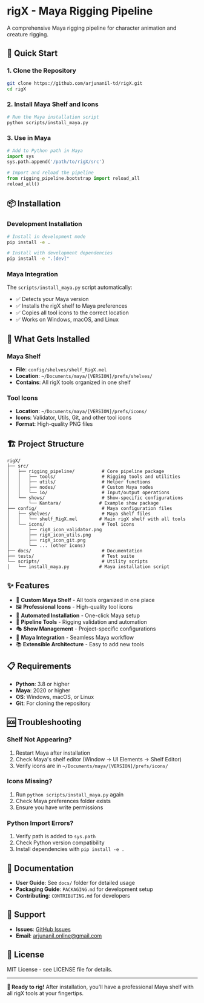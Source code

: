 # rigX - Maya Rigging Pipeline

A comprehensive Maya rigging pipeline for character animation and creature rigging.

## 🚀 Quick Start

### 1. Clone the Repository
```bash
git clone https://github.com/arjunanil-td/rigX.git
cd rigX
```

### 2. Install Maya Shelf and Icons
```bash
# Run the Maya installation script
python scripts/install_maya.py
```

### 3. Use in Maya
```python
# Add to Python path in Maya
import sys
sys.path.append('/path/to/rigX/src')

# Import and reload the pipeline
from rigging_pipeline.bootstrap import reload_all
reload_all()
```

## 📦 Installation

### Development Installation
```bash
# Install in development mode
pip install -e .

# Install with development dependencies
pip install -e ".[dev]"
```

### Maya Integration
The `scripts/install_maya.py` script automatically:
- ✅ Detects your Maya version
- ✅ Installs the rigX shelf to Maya preferences
- ✅ Copies all tool icons to the correct location
- ✅ Works on Windows, macOS, and Linux

## 🎯 What Gets Installed

### Maya Shelf
- **File**: `config/shelves/shelf_RigX.mel`
- **Location**: `~/Documents/maya/[VERSION]/prefs/shelves/`
- **Contains**: All rigX tools organized in one shelf

### Tool Icons
- **Location**: `~/Documents/maya/[VERSION]/prefs/icons/`
- **Icons**: Validator, Utils, Git, and other tool icons
- **Format**: High-quality PNG files

## 🏗️ Project Structure

```
rigX/
├── src/
│   ├── rigging_pipeline/          # Core pipeline package
│   │   ├── tools/                 # Rigging tools and utilities
│   │   ├── utils/                 # Helper functions
│   │   ├── nodes/                 # Custom Maya nodes
│   │   └── io/                    # Input/output operations
│   └── shows/                     # Show-specific configurations
│       └── Kantara/              # Example show package
├── config/                        # Maya configuration files
│   ├── shelves/                   # Maya shelf files
│   │   └── shelf_RigX.mel        # Main rigX shelf with all tools
│   └── icons/                     # Tool icons
│       ├── rigX_icon_validator.png
│       ├── rigX_icon_utils.png
│       ├── rigX_icon_git.png
│       └── ... (other icons)
├── docs/                          # Documentation
├── tests/                         # Test suite
└── scripts/                       # Utility scripts
│   └── install_maya.py           # Maya installation script
```

## ✨ Features

- 🎨 **Custom Maya Shelf** - All tools organized in one place
- 🖼️ **Professional Icons** - High-quality tool icons
- 🔧 **Automated Installation** - One-click Maya setup
- 🚀 **Pipeline Tools** - Rigging validation and automation
- 🎭 **Show Management** - Project-specific configurations
- 🔌 **Maya Integration** - Seamless Maya workflow
- 📚 **Extensible Architecture** - Easy to add new tools

## 📋 Requirements

- **Python**: 3.8 or higher
- **Maya**: 2020 or higher
- **OS**: Windows, macOS, or Linux
- **Git**: For cloning the repository

## 🆘 Troubleshooting

### Shelf Not Appearing?
1. Restart Maya after installation
2. Check Maya's shelf editor (Window → UI Elements → Shelf Editor)
3. Verify icons are in `~/Documents/maya/[VERSION]/prefs/icons/`

### Icons Missing?
1. Run `python scripts/install_maya.py` again
2. Check Maya preferences folder exists
3. Ensure you have write permissions

### Python Import Errors?
1. Verify path is added to `sys.path`
2. Check Python version compatibility
3. Install dependencies with `pip install -e .`

## 📖 Documentation

- **User Guide**: See `docs/` folder for detailed usage
- **Packaging Guide**: `PACKAGING.md` for development setup
- **Contributing**: `CONTRIBUTING.md` for developers

## 🤝 Support

- **Issues**: [GitHub Issues](https://github.com/arjunanil-td/rigX/issues)
- **Email**: arjunanil.online@gmail.com

## 📄 License

MIT License - see LICENSE file for details.

---

**🎉 Ready to rig!** After installation, you'll have a professional Maya shelf with all rigX tools at your fingertips.
